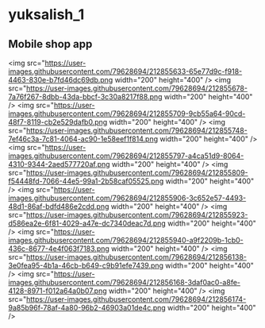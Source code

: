 # yuksalish_1

## Mobile shop app

<img src="https://user-images.githubusercontent.com/79628694/212855633-65e77d9c-f918-4463-830e-b7fd46dc69db.png width="200" height="400" />
<img src="https://user-images.githubusercontent.com/79628694/212855678-7a76f267-8dbb-43da-bbcf-3c30a8217f88.png width="200" height="400" />
<img src="https://user-images.githubusercontent.com/79628694/212855709-9cb55a64-90cd-48f7-8119-cb2e529dafb0.png width="200" height="400" />
<img src="https://user-images.githubusercontent.com/79628694/212855748-7ef46c3a-7c81-4064-ac90-1e58eef1f814.png width="200" height="400" />
<img src="https://user-images.githubusercontent.com/79628694/212855797-a4ca51d9-8064-4310-9344-2aed577720af.png width="200" height="400" />
<img src="https://user-images.githubusercontent.com/79628694/212855809-f54448fd-7066-44e5-99a1-2b58caf05525.png width="200" height="400" />
<img src="https://user-images.githubusercontent.com/79628694/212855906-3c652e57-4493-48d1-86af-bdfd486e2cdd.png width="200" height="400" />
<img src="https://user-images.githubusercontent.com/79628694/212855923-d586ea2e-6f81-4029-a47e-dc7340deac7d.png width="200" height="400" />
<img src="https://user-images.githubusercontent.com/79628694/212855940-a9f2209b-1cb0-436c-8677-4e4f063f7183.png width="200" height="400" />
<img src="https://user-images.githubusercontent.com/79628694/212856138-3e0fea95-4b1a-46cb-b649-c9b91efe7439.png width="200" height="400" />
<img src="https://user-images.githubusercontent.com/79628694/212856168-3daf0ac0-a8fe-4128-8971-f012a64a0b07.png width="200" height="400" />
<img src="https://user-images.githubusercontent.com/79628694/212856174-9a85b96f-78af-4a80-96b2-46903a01de4c.png width="200" height="400" />


